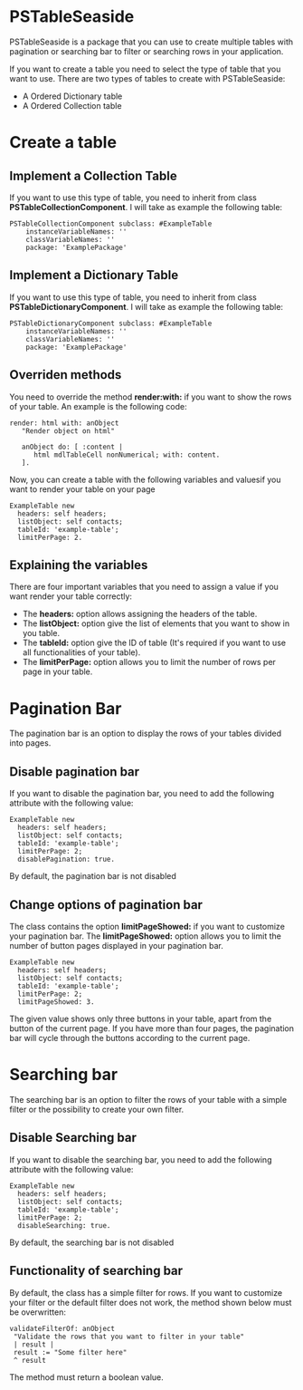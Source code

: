 # PSTableSeaside

PSTableSeaside is a package that you can use to create multiple tables with pagination or searching bar to filter or searching rows in your application.

If you want to create a table you need to select the type of table that you want to use.
There are two types of tables to create with PSTableSeaside:

* A Ordered Dictionary table
* A Ordered Collection table

# Create a table

## Implement a Collection Table

If you want to use this type of table, you need to inherit from class **PSTableCollectionComponent**. I will take as example the following table:

```
PSTableCollectionComponent subclass: #ExampleTable
	instanceVariableNames: ''
	classVariableNames: ''
	package: 'ExamplePackage'
```


## Implement a Dictionary Table

If you want to use this type of table, you need to inherit from class **PSTableDictionaryComponent**. I will take as example the following table:

```
PSTableDictionaryComponent subclass: #ExampleTable
	instanceVariableNames: ''
	classVariableNames: ''
	package: 'ExamplePackage'
```

## Overriden methods

You need to override the method **render:with:** if you want to show the rows of your table. An example is the following code:

```
render: html with: anObject
   "Render object on html"

   anObject do: [ :content |
      html mdlTableCell nonNumerical; with: content.
   ].
```

Now, you can create a table with the following variables and values ​​if you want to render your table on your page

```
ExampleTable new
  headers: self headers;
  listObject: self contacts;
  tableId: 'example-table';
  limitPerPage: 2.
```
## Explaining the variables

There are four important variables that you need to assign a value if you want render your table correctly:

* The **headers:** option allows assigning the headers of the table.
* The **listObject:** option give the list of elements that you want to show in you table.
* The **tableId:** option give the ID of table (It's required if you want to use all functionalities of your table).
* The **limitPerPage:** option  allows you to limit the number of rows per page in your table.

# Pagination Bar

The pagination bar is an option to display the rows of your tables divided into pages.

## Disable pagination bar

If you want to disable the pagination bar, you need to add the following attribute with the following value:

```
ExampleTable new
  headers: self headers;
  listObject: self contacts;
  tableId: 'example-table';
  limitPerPage: 2;
  disablePagination: true.
```

By default, the pagination bar is not disabled

## Change options of pagination bar

The class contains the option **limitPageShowed:** if you want to customize your pagination bar. The **limitPageShowed:** option allows you to limit the number of button pages displayed in your pagination bar.

```
ExampleTable new
  headers: self headers;
  listObject: self contacts;
  tableId: 'example-table';
  limitPerPage: 2;
  limitPageShowed: 3.
```

The given value shows only three buttons in your table, apart from the button of the current page. If you have more than four pages, the pagination bar will cycle through the buttons according to the current page.

# Searching bar

The searching bar is an option to filter the rows of your table with a simple filter or the possibility to create your own filter.

## Disable Searching bar

If you want to disable the searching bar, you need to add the following attribute with the following value:

```
ExampleTable new
  headers: self headers;
  listObject: self contacts;
  tableId: 'example-table';
  limitPerPage: 2;
  disableSearching: true.
```

By default, the searching bar is not disabled

## Functionality of searching bar

By default, the class has a simple filter for rows. If you want to customize your filter or the default filter does not work, the method shown below must be overwritten:

```
validateFilterOf: anObject
 "Validate the rows that you want to filter in your table"
 | result |
 result := "Some filter here"
 ^ result
```

The method must return a boolean value.
